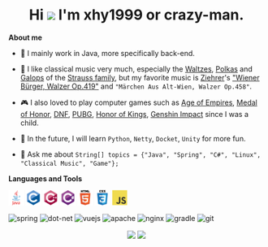 <h1 align="center">
    Hi <img src="https://raw.githubusercontent.com/iampavangandhi/iampavangandhi/master/gifs/Hi.gif" width="30px"> I'm xhy1999 or crazy-man.
</h1>

**About me**

- 💼 I mainly work in Java, more specifically back-end.

- 🎵 I like classical music very much, especially the [Waltzes](https://en.wikipedia.org/wiki/Waltz_(music)), [Polkas](https://en.wikipedia.org/wiki/Polka) and [Galops](https://en.wikipedia.org/wiki/Galop) of the [Strauss family](https://en.wikipedia.org/wiki/Category:Strauss_family), but my favorite music is [Ziehrer](https://en.wikipedia.org/wiki/Carl_Michael_Ziehrer)'s ["Wiener Bürger, Walzer Op.419"](https://en.wikipedia.org/wiki/List_of_dances_and_marches_by_Karl_Michael_Ziehrer) and `"Märchen Aus Alt-Wien, Walzer Op.458"`.

- 🎮 I also loved to play computer games such as [Age of Empires](https://en.wikipedia.org/wiki/Age_of_Empires_III), [Medal of Honor](https://en.wikipedia.org/wiki/Medal_of_Honor:_Allied_Assault), [DNF](https://dnf.qq.com/), [PUBG](https://en.wikipedia.org/wiki/PUBG:_Battlegrounds), [Honor of Kings](https://en.wikipedia.org/wiki/Honor_of_Kings), [Genshin Impact](https://en.wikipedia.org/wiki/Genshin_Impact) since I was a child.

- 📖 In the future, I will learn `Python`, `Netty`, `Docket`, `Unity` for more fun.

- 💬 Ask me about ``` String[] topics = {"Java", "Spring", "C#", "Linux", "Classical Music", "Game"}; ```

**Languages and Tools**

<!-- 编程语言 -->
<p align="left"> 
    <img alt="java" height="30" src="https://raw.githubusercontent.com/devicons/devicon/master/icons/java/java-original-wordmark.svg"/>
    <img alt="c" height="30" src="https://raw.githubusercontent.com/devicons/devicon/master/icons/c/c-original.svg"/>
    <img alt="cplusplus" height="30" src="https://raw.githubusercontent.com/devicons/devicon/master/icons/cplusplus/cplusplus-original.svg"/>
    <img alt="csharp" height="30" src="https://raw.githubusercontent.com/devicons/devicon/master/icons/csharp/csharp-original.svg"/>
    <img alt="html5" height="30" src="https://raw.githubusercontent.com/devicons/devicon/master/icons/html5/html5-original-wordmark.svg"/>
    <img alt="css3" height="30" src="https://raw.githubusercontent.com/devicons/devicon/master/icons/css3/css3-original-wordmark.svg"/>
    <img alt="javascript" height="30" src="https://raw.githubusercontent.com/devicons/devicon/master/icons/javascript/javascript-original.svg"/>
</p>
<p align="left">
    <img alt="spring" height="40" src="https://www.vectorlogo.zone/logos/springio/springio-ar21.svg"/>
    <img alt="dot-net" height="40" src="https://www.vectorlogo.zone/logos/dotnet/dotnet-ar21.svg"/>
    <img alt="vuejs" height="40" src="https://www.vectorlogo.zone/logos/vuejs/vuejs-ar21.svg"/>
    <img alt="apache" height="40" src="https://www.vectorlogo.zone/logos/apache/apache-ar21.svg"/>
    <img alt="nginx" height="40" src="https://www.vectorlogo.zone/logos/nginx/nginx-ar21.svg"/>
    <img alt="gradle" height="40" src="https://www.vectorlogo.zone/logos/gradle/gradle-ar21.svg"/>
    <img alt="git" height="40" src="https://www.vectorlogo.zone/logos/git-scm/git-scm-ar21.svg"/>
</p>

<div align="center">
    <img align="center" height="150" src="https://github-readme-stats.vercel.app/api?username=xhy1999&show_icons=true&include_all_commits=true&count_private=true&hide=prs&theme=buefy">
    <img align="center" height="150" src="https://github-readme-stats.vercel.app/api/top-langs/?username=xhy1999&layout=compact&theme=buefy" />
<div>
